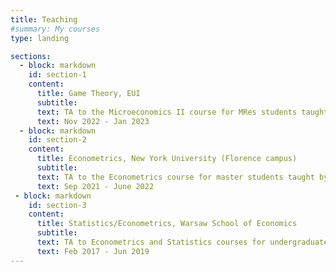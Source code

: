 ```yaml
---
title: Teaching
#summary: My courses
type: landing

sections:
  - block: markdown
    id: section-1
    content:
      title: Game Theory, EUI
      subtitle: 
      text: TA to the Microeconomics II course for MRes students taught by David K. Levine
      text: Nov 2022 - Jan 2023
  - block: markdown
    id: section-2
    content:
      title: Econometrics, New York University (Florence campus)
      subtitle: 
      text: TA to the Econometrics course for master students taught by Giampiero Gallo
      text: Sep 2021 - June 2022
 - block: markdown
    id: section-3
    content:
      title: Statistics/Econometrics, Warsaw School of Economics
      subtitle: 
      text: TA to Econometrics and Statistics courses for undergraduate students
      text: Feb 2017 - Jun 2019
---
```

